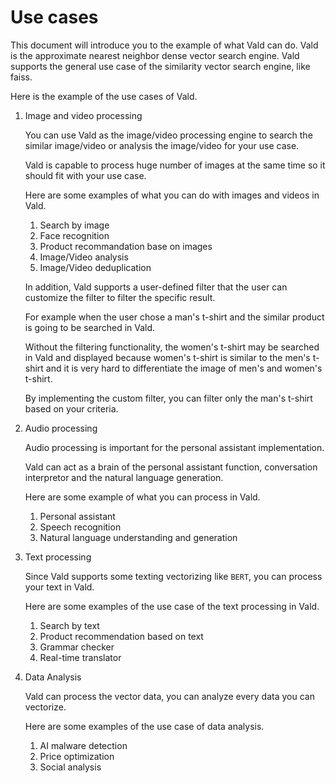 # Use cases

This document will introduce you to the example of what Vald can do.
Vald is the approximate nearest neighbor dense vector search engine. Vald supports the general use case of the similarity vector search engine, like faiss.

Here is the example of the use cases of Vald.

1. Image and video processing

    You can use Vald as the image/video processing engine to search the similar image/video or analysis the image/video for your use case.

    Vald is capable to process huge number of images at the same time so it should fit with your use case.

    Here are some examples of what you can do with images and videos in Vald.

    1. Search by image
    1. Face recognition
    1. Product recommandation base on images
    1. Image/Video analysis
    1. Image/Video deduplication

    In addition, Vald supports a user-defined filter that the user can customize the filter to filter the specific result.

    For example when the user chose a man's t-shirt and the similar product is going to be searched in Vald.

    Without the filtering functionality, the women's t-shirt may be searched in Vald and displayed because women's t-shirt is similar to the men's t-shirt and it is very hard to differentiate the image of men's and women's t-shirt.

    By implementing the custom filter, you can filter only the man's t-shirt based on your criteria.

1. Audio processing

    Audio processing is important for the personal assistant implementation.

    Vald can act as a brain of the personal assistant function, conversation interpretor and the natural language generation.

    Here are some example of what you can process in Vald.

    1. Personal assistant
    1. Speech recognition
    1. Natural language understanding and generation

1. Text processing

    Since Vald supports some texting vectorizing like `BERT`, you can process your text in Vald.

    Here are some examples of the use case of the text processing in Vald.

    1. Search by text
    1. Product recommendation based on text
    1. Grammar checker
    1. Real-time translator

1. Data Analysis

    Vald can process the vector data, you can analyze every data you can vectorize.

    Here are some examples of the use case of data analysis.

    1. AI malware detection
    1. Price optimization
    1. Social analysis

